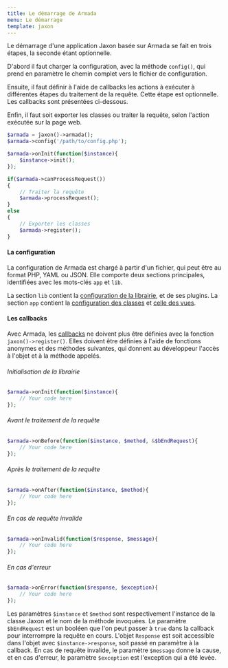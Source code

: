 ```yaml
---
title: Le démarrage de Armada
menu: Le démarrage
template: jaxon
---
```


Le démarrage d'une application Jaxon basée sur Armada se fait en trois étapes, la seconde étant optionnelle.

D'abord il faut charger la configuration, avec la méthode `config()`, qui prend en paramètre le chemin complet vers le fichier de configuration.

Ensuite, il faut définir à l'aide de callbacks les actions à exécuter à différentes étapes du traitement de la requête.
Cette étape est optionnelle. Les callbacks sont présentées ci-dessous.

Enfin, il faut soit exporter les classes ou traiter la requête, selon l'action exécutée sur la page web.  

```php
$armada = jaxon()->armada();
$armada->config('/path/to/config.php');

$armada->onInit(function($instance){
    $instance->init();
});

if($armada->canProcessRequest())
{
    // Traiter la requête
    $armada->processRequest();
}
else
{
    // Exporter les classes
    $armada->register();
}
```

#### La configuration

La configuration de Armada est chargé à partir d'un fichier, qui peut être au format PHP, YAML ou JSON.
Elle comporte deux sections principales, identifiées avec les mots-clés `app` et `lib`.

La section `lib` contient la [configuration de la librairie](/docs/usage/configuration), et de ses plugins.
La section `app` contient la [configuration des classes](/docs/armada/classes) et [celle des vues](/docs/armada/views).

#### Les callbacks

Avec Armada, les [callbacks](/docs/responses/callbacks) ne doivent plus être définies avec la fonction `jaxon()->register()`.
Elles doivent être définies à l'aide de fonctions anonymes et des méthodes suivantes, qui donnent au développeur l'accès à l'objet et à la méthode appelés.

###### Initialisation de la librairie

```php
$armada->onInit(function($instance){
    // Your code here
});
```

###### Avant le traitement de la requête

```php
$armada->onBefore(function($instance, $method, &$bEndRequest){
    // Your code here
});
```

###### Après le traitement de la requête

```php
$armada->onAfter(function($instance, $method){
    // Your code here
});
```

###### En cas de requête invalide

```php
$armada->onInvalid(function($response, $message){
    // Your code here
});
```

###### En cas d'erreur

```php
$armada->onError(function($response, $exception){
    // Your code here
});
```

Les paramètres `$instance` et `$method` sont respectivement l'instance de la classe Jaxon et le nom de la méthode invoquées.
Le paramètre `$bEndRequest` est un booléen que l'on peut passer à `true` dans la callback pour interrompre la requête en cours.
L'objet `Response` est soit accessible dans l'objet avec `$instance->response`, soit passé en paramètre à la callback.
En cas de requête invalide, le paramètre `$message` donne la cause, et en cas d'erreur, le paramètre `$exception` est l'exception qui a été levée.

